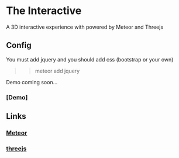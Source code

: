 The Interactive 
=======

A 3D interactive experience with powered by Meteor and ‪Threejs‬

Config
--------
You must add jquery and you should add css (bootstrap or your own)
>>meteor add jquery

Demo coming soon...
### [Demo]

Links
--------
### [Meteor](https://www.meteor.com/)
### [threejs](http://threejs.org)
